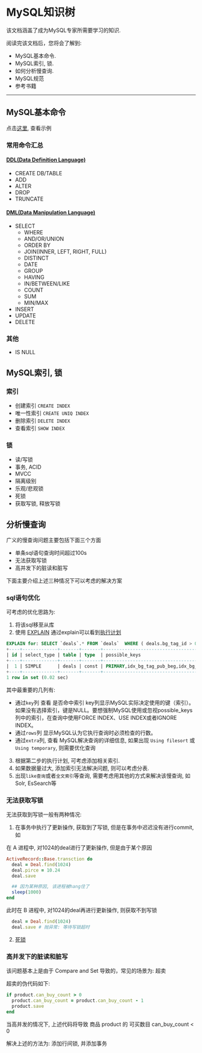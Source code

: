 MySQL知识树
==========

该文档涵盖了成为MySQL专家所需要学习的知识.

阅读完该文档后，您将会了解到:

* MySQL基本命令.
* MySQL索引, 锁.
* 如何分析慢查询.
* MySQL规范
* 参考书籍

--------------------------------------------------------------------------------

MySQL基本命令
-------------

点击[这里](http://www.w3school.com.cn/sql/sql_quickref.asp), 查看示例

### 常用命令汇总
#### [DDL(Data Definition Language)](https://dev.mysql.com/doc/refman/5.6/en/innodb-create-index-overview.html#innodb-online-ddl-summary-grid)
- CREATE DB/TABLE
- ADD
- ALTER
- DROP
- TRUNCATE

#### [DML(Data Manipulation Language)](https://dev.mysql.com/doc/refman/5.7/en/sql-syntax-data-manipulation.html)
- SELECT
  * WHERE
  * AND/OR/UNION
  * ORDER BY
  * JOIN(INNER, LEFT, RIGHT, FULL)
  * DISTINCT
  * DATE
  * GROUP
  * HAVING
  * IN/BETWEEN/LIKE
  * COUNT
  * SUM
  * MIN/MAX
- INSERT
- UPDATE
- DELETE

### 其他
- IS NULL

MySQL索引, 锁
-------------
### 索引
- 创建索引 `CREATE INDEX`
- 唯一性索引 `CREATE UNIQ INDEX`
- 删除索引 `DELETE INDEX`
- 查看索引 `SHOW INDEX`

### 锁
- 读/写锁
- 事务, ACID
- MVCC
- 隔离级别
- 乐观/悲观锁
- 死锁
- 获取写锁, 释放写锁

分析慢查询
----------
广义的慢查询问题主要包括下面三个方面

- 单条sql语句查询时间超过100s
- 无法获取写锁
- 高并发下的脏读和脏写

下面主要介绍上述三种情况下可以考虑的解决方案

### sql语句优化
可考虑的优化思路为:

1. 将该sql移至从库
2. 使用 [EXPLAIN](http://dev.mysql.com/doc/refman/5.7/en/explain.html#idm140230885036768)
通过explain可以看到[执行计划](http://www.cnitblog.com/aliyiyi08/archive/2008/09/09/48878.html)

```sql
EXPLAIN for: SELECT `deals`.* FROM `deals`  WHERE ( deals.bg_tag_id > 0 ) AND `deals`.`id` = 1
+----+-------------+-------+-------+-----------------------------------------------+---------+---------+-------+------+-------+
| id | select_type | table | type  | possible_keys                                 | key     | key_len | ref   | rows | Extra |
+----+-------------+-------+-------+-----------------------------------------------+---------+---------+-------+------+-------+
|  1 | SIMPLE      | deals | const | PRIMARY,idx_bg_tag_pub_beg,idx_bg_tag_pub_end | PRIMARY | 4       | const |    1 |       |
+----+-------------+-------+-------+-----------------------------------------------+---------+---------+-------+------+-------+
1 row in set (0.02 sec)
```

其中最重要的几列有:

- 通过`key`列 查看 是否命中索引
key列显示MySQL实际决定使用的键（索引）。如果没有选择索引，键是NULL。要想强制MySQL使用或忽视possible_keys列中的索引，在查询中使用FORCE INDEX、USE INDEX或者IGNORE INDEX。
- 通过`rows`列 显示MySQL认为它执行查询时必须检查的行数。
- 通过`extra`列, 查看 MySQL解决查询的详细信息, 如果出现 `Using filesort` 或 `Using temporary`, 则需要优化查询

3. 根据第二步的执行计划, 可考虑添加相关索引.
4. 如果数据量过大, 添加索引无法解决问题, 则可以考虑分表.
5. 出现`like查询`或者`全文索引`等查询, 需要考虑用其他的方式来解决该慢查询, 如 Solr, EsSearch等

### 无法获取写锁
无法获取到写锁一般有两种情况:

1. 在事务中执行了更新操作, 获取到了写锁, 但是在事务中迟迟没有进行commit, 如

在 A 进程中, 对1024的deal进行了更新操作, 但是由于某个原因

```ruby
ActiveRecord::Base.transction do
  deal = Deal.find(1024)
  deal.pirce = 10.24
  deal.save

  ## 因为某种原因, 该进程被hang住了
  sleep(1000)
end
```

此时在 B 进程中, 对1024的deal再进行更新操作, 则获取不到写锁

```ruby
  deal = Deal.find(1024)
  deal.save # 抛异常: 等待写锁超时
```

2. [死锁](http://dev.mysql.com/doc/refman/5.7/en/glossary.html#glos_deadlock)

### 高并发下的脏读和脏写
该问题基本上是由于 Compare and Set 导致的，常见的场景为: 超卖

超卖的伪代码如下:

```ruby
if product.can_buy_count > 0
  product.can_buy_count = product.can_buy_count - 1
  product.save
end
```

当高并发的情况下, 上述代码将导致 商品 product 的 可买数目 can_buy_count < 0

解决上述的方法为: 添加行间锁, 并添加事务
